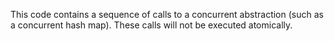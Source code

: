 This code contains a sequence of calls to a concurrent abstraction (such as a concurrent hash map). These calls will not be executed atomically.
